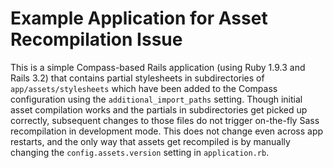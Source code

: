 # Example Application for Asset Recompilation Issue

This is a simple Compass-based Rails application (using Ruby 1.9.3 and Rails 3.2) that contains partial stylesheets in subdirectories of `app/assets/stylesheets` which have been added to the Compass configuration using the `additional_import_paths` setting. Though initial asset compilation works and the partials in subdirectories get picked up correctly, subsequent changes to those files do not trigger on-the-fly Sass recompilation in development mode. This does not change even across app restarts, and the only way that assets get recompiled is by manually changing the `config.assets.version` setting in `application.rb`.
